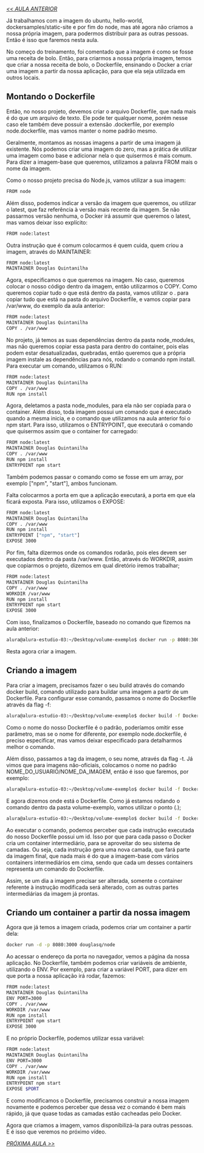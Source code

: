 *[<< AULA ANTERIOR](https://github.com/pvreboucas/docker/edit/aula-3/aulas/2-rodando-codigo-em-um-container.md)*

Já trabalhamos com a imagem do ubuntu, hello-world, dockersamples/static-site e por fim do node, mas até agora não criamos a nossa própria imagem, para podermos distribuir para as outras pessoas. Então é isso que faremos nesta aula.

No começo do treinamento, foi comentado que a imagem é como se fosse uma receita de bolo. Então, para criarmos a nossa própria imagem, temos que criar a nossa receita de bolo, o Dockerfile, ensinando o Docker a criar uma imagem a partir da nossa aplicação, para que ela seja utilizada em outros locais.

## Montando o Dockerfile ##

Então, no nosso projeto, devemos criar o arquivo Dockerfile, que nada mais é do que um arquivo de texto. Ele pode ter qualquer nome, porém nesse caso ele também deve possuir a extensão .dockerfile, por exemplo node.dockerfile, mas vamos manter o nome padrão mesmo.

Geralmente, montamos as nossas imagens a partir de uma imagem já existente. Nós podemos criar uma imagem do zero, mas a prática de utilizar uma imagem como base e adicionar nela o que quisermos é mais comum. Para dizer a imagem-base que queremos, utilizamos a palavra FROM mais o nome da imagem.

Como o nosso projeto precisa do Node.js, vamos utilizar a sua imagem:


```bash
FROM node
```

Além disso, podemos indicar a versão da imagem que queremos, ou utilizar o latest, que faz referência à versão mais recente da imagem. Se não passarmos versão nenhuma, o Docker irá assumir que queremos o latest, mas vamos deixar isso explícito:


```bash
FROM node:latest
```

Outra instrução que é comum colocarmos é quem cuida, quem criou a imagem, através do MAINTAINER:


```bash
FROM node:latest
MAINTAINER Douglas Quintanilha
```

Agora, especificamos o que queremos na imagem. No caso, queremos colocar o nosso código dentro da imagem, então utilizarmos o COPY. Como queremos copiar tudo o que está dentro da pasta, vamos utilizar o . para copiar tudo que está na pasta do arquivo Dockerfile, e vamos copiar para /var/www, do exemplo da aula anterior:


```bash
FROM node:latest
MAINTAINER Douglas Quintanilha
COPY . /var/www
```

No projeto, já temos as suas dependências dentro da pasta node_modules, mas não queremos copiar essa pasta para dentro do container, pois elas podem estar desatualizadas, quebradas, então queremos que a própria imagem instale as dependências para nós, rodando o comando npm install. Para executar um comando, utilizamos o RUN:


```bash
FROM node:latest
MAINTAINER Douglas Quintanilha
COPY . /var/www
RUN npm install
```

Agora, deletamos a pasta node_modules, para ela não ser copiada para o container. Além disso, toda imagem possui um comando que é executado quando a mesma inicia, e o comando que utilizamos na aula anterior foi o npm start. Para isso, utilizamos o ENTRYPOINT, que executará o comando que quisermos assim que o container for carregado:


```bash
FROM node:latest
MAINTAINER Douglas Quintanilha
COPY . /var/www
RUN npm install
ENTRYPOINT npm start
```

Também podemos passar o comando como se fosse em um array, por exemplo ["npm", "start"], ambos funcionam.

Falta colocarmos a porta em que a aplicação executará, a porta em que ela ficará exposta. Para isso, utilizamos o EXPOSE:


```bash
FROM node:latest
MAINTAINER Douglas Quintanilha
COPY . /var/www
RUN npm install
ENTRYPOINT ["npm", "start"]
EXPOSE 3000
```

Por fim, falta dizermos onde os comandos rodarão, pois eles devem ser executados dentro da pasta /var/www. Então, através do WORKDIR, assim que copiarmos o projeto, dizemos em qual diretório iremos trabalhar;


```bash
FROM node:latest
MAINTAINER Douglas Quintanilha
COPY . /var/www
WORKDIR /var/www
RUN npm install
ENTRYPOINT npm start
EXPOSE 3000
```

Com isso, finalizamos o Dockerfile, baseado no comando que fizemos na aula anterior:


```bash
alura@alura-estudio-03:~/Desktop/volume-exemplo$ docker run -p 8080:3000 -v "$(pwd):/var/www" -w "/var/www" node npm start
```

Resta agora criar a imagem.

## Criando a imagem ##

Para criar a imagem, precisamos fazer o seu build através do comando docker build, comando utilizado para buildar uma imagem a partir de um Dockerfile. Para configurar esse comando, passamos o nome do Dockerfile através da flag -f:

```bash
alura@alura-estudio-03:~/Desktop/volume-exemplo$ docker build -f Dockerfile
```

Como o nome do nosso Dockerfile é o padrão, poderíamos omitir esse parâmetro, mas se o nome for diferente, por exemplo node.dockerfile, é preciso especificar, mas vamos deixar especificado para detalharmos melhor o comando.

Além disso, passamos a tag da imagem, o seu nome, através da flag -t. Já vimos que para imagens não-oficiais, colocamos o nome no padrão NOME_DO_USUARIO/NOME_DA_IMAGEM, então é isso que faremos, por exemplo:


```bash
alura@alura-estudio-03:~/Desktop/volume-exemplo$ docker build -f Dockerfile -t douglasq/node
```

E agora dizemos onde está o Dockerfile. Como já estamos rodando o comando dentro da pasta volume-exemplo, vamos utilizar o ponto (.);


```bash
alura@alura-estudio-03:~/Desktop/volume-exemplo$ docker build -f Dockerfile -t douglasq/node .
```

Ao executar o comando, podemos perceber que cada instrução executada do nosso Dockerfile possui um id. Isso por que para cada passo o Docker cria um container intermediário, para se aproveitar do seu sistema de camadas. Ou seja, cada instrução gera uma nova camada, que fará parte da imagem final, que nada mais é do que a imagem-base com vários containers intermediários em cima, sendo que cada um desses containers representa um comando do Dockerfile.

Assim, se um dia a imagem precisar ser alterada, somente o container referente à instrução modificada será alterado, com as outras partes intermediárias da imagem já prontas.

## Criando um container a partir da nossa imagem ##

Agora que já temos a imagem criada, podemos criar um container a partir dela:

```bash
docker run -d -p 8080:3000 douglasq/node
```

Ao acessar o endereço da porta no navegador, vemos a página da nossa aplicação. No Dockerfile, também podemos criar variáveis de ambiente, utilizando o ENV. Por exemplo, para criar a variável PORT, para dizer em que porta a nossa aplicação irá rodar, fazemos:


```bash
FROM node:latest
MAINTAINER Douglas Quintanilha
ENV PORT=3000
COPY . /var/www
WORKDIR /var/www
RUN npm install
ENTRYPOINT npm start
EXPOSE 3000
```

E no próprio Dockerfile, podemos utilizar essa variável:


```bash
FROM node:latest
MAINTAINER Douglas Quintanilha
ENV PORT=3000
COPY . /var/www
WORKDIR /var/www
RUN npm install
ENTRYPOINT npm start
EXPOSE $PORT
```

E como modificamos o Dockerfile, precisamos construir a nossa imagem novamente e podemos perceber que dessa vez o comando é bem mais rápido, já que quase todas as camadas estão cacheadas pelo Docker.

Agora que criamos a imagem, vamos disponibilizá-la para outras pessoas. E é isso que veremos no próximo vídeo.

*[PRÓXIMA AULA >>](https://github.com/pvreboucas/docker/blob/aula-4/aulas/2-subindo-uma-imagem-do-docker-hub.md)*
